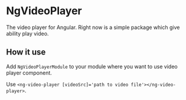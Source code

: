 # NgVideoPlayer

The video player for Angular.
Right now is a simple package which give ability play video.
## How it use
Add `NgVideoPlayerModule` to your module where you want to use video player component.

Use `<ng-video-player [videoSrc]='path to video file'></ng-video-player>`.
